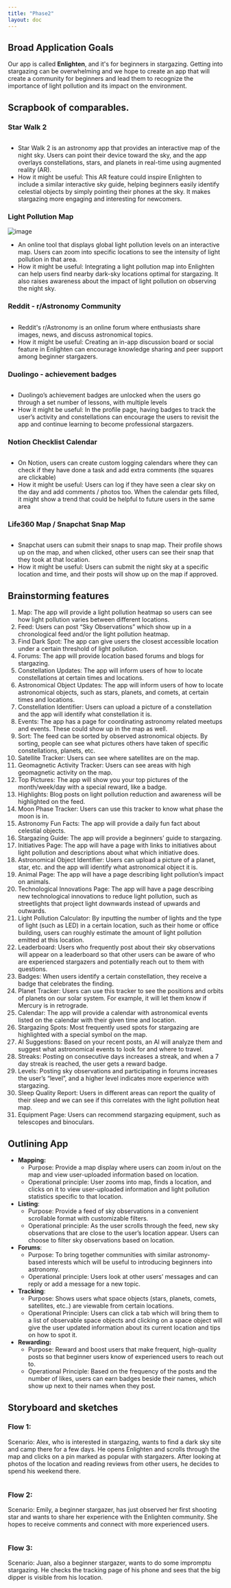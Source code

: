 ```yaml
---
title: "Phase2"
layout: doc
---
```



## Broad Application Goals


Our app is called **Enlighten**, and it's for beginners in stargazing. Getting into stargazing can be overwhelming and we hope to create an app that will create a community for beginners and lead them to recognize the importance of light pollution and its impact on the environment.


## **Scrapbook of comparables.**


### Star Walk 2


<figure>
                      <img src="https://res.cloudinary.com/df2rp6zoo/image/upload/v1731555575/w5ixtzsgoarrmwhafltc.png" alt="">
                      <figcaption></figcaption>
                  </figure>

- Star Walk 2 is an astronomy app that provides an interactive map of the night sky. Users can point their device toward the sky, and the app overlays constellations, stars, and planets in real-time using augmented reality (AR).
- How it might be useful: This AR feature could inspire Enlighten to include a similar interactive sky guide, helping beginners easily identify celestial objects by simply pointing their phones at the sky. It makes stargazing more engaging and interesting for newcomers.

### Light Pollution Map


![image](https://lh7-rt.googleusercontent.com/docsz/AD_4nXcgHL7RBGaCrX_US8TRHPudr3IpMu8GqjXuK4Npv5yfwyfh5z7TJN1kG94lCek3fHFfIaZH-ItmEZac6MEeSANkATrCnCfgmPkI6HhIaiLsbCd7r0NPexuV0Pe5W4vQ-YfikcG3NQ?key=xyo-dWE6cjyZ61vo4vVzqQ87)

- An online tool that displays global light pollution levels on an interactive map. Users can zoom into specific locations to see the intensity of light pollution in that area.
- How it might be useful: Integrating a light pollution map into Enlighten can help users find nearby dark-sky locations optimal for stargazing. It also raises awareness about the impact of light pollution on observing the night sky.

### Reddit - r/Astronomy Community


<figure>
                      <img src="https://res.cloudinary.com/df2rp6zoo/image/upload/v1731555576/awd55ibgxbftzavbw2bg.png" alt="">
                      <figcaption></figcaption>
                  </figure>

- Reddit's r/Astronomy is an online forum where enthusiasts share images, news, and discuss astronomical topics.
- How it might be useful: Creating an in-app discussion board or social feature in Enlighten can encourage knowledge sharing and peer support among beginner stargazers.

### Duolingo - achievement badges


<figure>
                      <img src="https://res.cloudinary.com/df2rp6zoo/image/upload/v1731555577/kglnk7fngh7x7o8cezh7.png" alt="">
                      <figcaption></figcaption>
                  </figure>

- Duolingo’s achievement badges are unlocked when the users go through a set number of lessons, with multiple levels
- How it might be useful: In the profile page, having badges to track the user’s activity and constellations can encourage the users to revisit the app and continue learning to become professional stargazers.

### Notion Checklist Calendar


<figure>
                      <img src="https://res.cloudinary.com/df2rp6zoo/image/upload/v1731555578/askka6ncsc6jerhoqktc.png" alt="">
                      <figcaption></figcaption>
                  </figure>

- On Notion, users can create custom logging calendars where they can check if they have done a task and add extra comments (the squares are clickable)
- How it might be useful: Users can log if they have seen a clear sky on the day and add comments / photos too. When the calendar gets filled, it might show a trend that could be helpful to future users in the same area

### Life360 Map / Snapchat Snap Map


<figure>
                      <img src="https://res.cloudinary.com/df2rp6zoo/image/upload/v1731555579/d9glqezjbkwdsrtmtbbn.png" alt="">
                      <figcaption></figcaption>
                  </figure>

- Snapchat users can submit their snaps to snap map. Their profile shows up on the map, and when clicked, other users can see their snap that they took at that location.
- How it might be useful: Users can submit the night sky at a specific location and time, and their posts will show up on the map if approved.

## **Brainstorming features**

1. Map: The app will provide a light pollution heatmap so users can see how light pollution varies between different locations.
2. Feed: Users can post “Sky Observations” which show up in a chronological feed and/or the light pollution heatmap.
3. Find Dark Spot: The app can give users the closest accessible location under a certain threshold of light pollution.
4. Forums: The app will provide location based forums and blogs for stargazing.
5. Constellation Updates: The app will inform users of how to locate constellations at certain times and locations.
6. Astronomical Object Updates: The app will inform users of how to locate astronomical objects, such as stars, planets, and comets, at certain times and locations.
7. Constellation Identifier: Users can upload a picture of a constellation and the app will identify what constellation it is.
8. Events: The app has a page for coordinating astronomy related meetups and events. These could show up in the map as well.
9. Sort: The feed can be sorted by observed astronomical objects. By sorting, people can see what pictures others have taken of specific constellations, planets, etc.
10. Satellite Tracker: Users can see where satellites are on the map.
11. Geomagnetic Activity Tracker: Users can see areas with high geomagnetic activity on the map.
12. Top Pictures: The app will show you your top pictures of the month/week/day with a special reward, like a badge.
13. Highlights: Blog posts on light pollution reduction and awareness will be highlighted on the feed.
14. Moon Phase Tracker: Users can use this tracker to know what phase the moon is in.
15. Astronomy Fun Facts: The app will provide a daily fun fact about celestial objects.
16. Stargazing Guide: The app will provide a beginners’ guide to stargazing.
17. Initiatives Page: The app will have a page with links to initiatives about light pollution and descriptions about what which initiative does.
18. Astronomical Object Identifier: Users can upload a picture of a planet, star, etc. and the app will identify what astronomical object it is.
19. Animal Page: The app will have a page describing light pollution’s impact on animals.
20. Technological Innovations Page: The app will have a page describing new technological innovations to reduce light pollution, such as streetlights that project light downwards instead of upwards and outwards.
21. Light Pollution Calculator: By inputting the number of lights and the type of light (such as LED) in a certain location, such as their home or office building, users can roughly estimate the amount of light pollution emitted at this location.
22. Leaderboard: Users who frequently post about their sky observations will appear on a leaderboard so that other users can be aware of who are experienced stargazers and potentially reach out to them with questions.
23. Badges: When users identify a certain constellation, they receive a badge that celebrates the finding.
24. Planet Tracker: Users can use this tracker to see the positions and orbits of planets on our solar system. For example, it will let them know if Mercury is in retrograde.
25. Calendar: The app will provide a calendar with astronomical events listed on the calendar with their given time and location.
26. Stargazing Spots: Most frequently used spots for stargazing are highlighted with a special symbol on the map.
27. AI Suggestions: Based on your recent posts, an AI will analyze them and suggest what astronomical events to look for and where to travel.
28. Streaks: Posting on consecutive days increases a streak, and when a 7 day streak is reached, the user gets a reward badge.
29. Levels: Posting sky observations and participating in forums increases the user’s “level”, and a higher level indicates more experience with stargazing.
30. Sleep Quality Report: Users in different areas can report the quality of their sleep and we can see if this correlates with the light pollution heat map.
31. Equipment Page: Users can recommend stargazing equipment, such as telescopes and binoculars.

## Outlining App

- **Mapping:**
	- Purpose: Provide a map display where users can zoom in/out on the map and view user-uploaded information based on location.
	- Operational principle: User zooms into map, finds a location, and clicks on it to view user-uploaded information and light pollution statistics specific to that location.
- **Listing**:
	- Purpose: Provide a feed of sky observations in a convenient scrollable format with customizable filters.
	- Operational principle: As the user scrolls through the feed, new sky observations that are close to the user’s location appear. Users can choose to filter sky observations based on location.
- **Forums**:
	- Purpose: To bring together communities with similar astronomy-based interests which will be useful to introducing beginners into astronomy.
	- Operational principle: Users look at other users’ messages and can reply or add a message for a new topic.
- **Tracking**:
	- Purpose: Shows users what space objects (stars, planets, comets, satellites, etc..) are viewable from certain locations.
	- Operational Principle: Users can click a tab which will bring them to a list of observable space objects and clicking on a space object will give the user updated information about its current location and tips on how to spot it.
- **Rewarding:**
	- Purpose: Reward and boost users that make frequent, high-quality posts so that beginner users know of experienced users to reach out to.
	- Operational Principle: Based on the frequency of the posts and the number of likes, users can earn badges beside their names, which show up next to their names when they post.

## **Storyboard and sketches**


### **Flow 1:**


Scenario: Alex, who is interested in stargazing, wants to find a dark sky site and camp there for a few days. He opens Enlighten and scrolls through the map and clicks on a pin marked as popular with stargazers. After looking at photos of the location and reading reviews from other users, he decides to spend his weekend there.


<figure>
                      <img src="https://res.cloudinary.com/df2rp6zoo/image/upload/v1731555583/udy9r4kgusec5hkbkudp.png" alt="">
                      <figcaption></figcaption>
                  </figure>


### **Flow 2:**


Scenario: Emily, a beginner stargazer, has just observed her first shooting star and wants to share her experience with the Enlighten community. She hopes to receive comments and connect with more experienced users.


<figure>
                      <img src="https://res.cloudinary.com/df2rp6zoo/image/upload/v1731555584/v4muwp8woubhtnxntv5q.png" alt="">
                      <figcaption></figcaption>
                  </figure>


### **Flow 3:**


Scenario: Juan, also a beginner stargazer, wants to do some impromptu stargazing. He checks the tracking page of his phone and sees that the big dipper is visible from his location.


<figure>
                      <img src="https://res.cloudinary.com/df2rp6zoo/image/upload/v1731555585/gf8ls4cxh1bga9rk13j6.png" alt="">
                      <figcaption></figcaption>
                  </figure>


